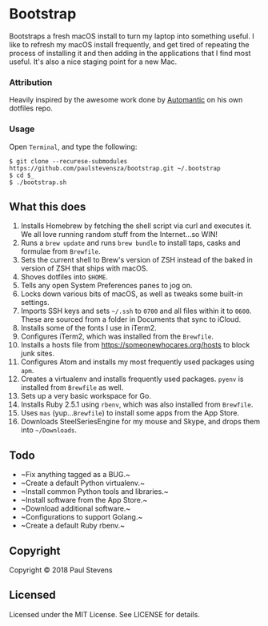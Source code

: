 # Bootstrap

Bootstraps a fresh macOS install to turn my laptop into something useful. I like to refresh my macOS install frequently,
and get tired of repeating the process of installing it and then adding in the applications that I find most useful.
It's also a nice staging point for a new Mac.

### Attribution

Heavily inspired by the awesome work done by [Automantic](https://github.com/atomantic/dotfiles/) on his own dotfiles
repo.

### Usage

Open `Terminal`, and type the following:

```
$ git clone --recurese-submodules https://github.com/paulstevensza/bootstrap.git ~/.bootstrap
$ cd $_
$ ./bootstrap.sh
```

## What this does

1. Installs Homebrew by fetching the shell script via curl and executes it. We all love running random stuff from the
Internet...so WIN!
2. Runs a `brew update` and runs `brew bundle` to install taps, casks and formulae from `Brewfile`.
3. Sets the current shell to Brew's version of ZSH instead of the baked in version of ZSH that ships with macOS.
4. Shoves dotfiles into `$HOME`.
5. Tells any open System Preferences panes to jog on.
6. Locks down various bits of macOS, as well as tweaks some built-in settings.
7. Imports SSH keys and sets `~/.ssh` to `0700` and all files within it to `0600`. These are sourced from a folder in
Documents that sync to iCloud.
8. Installs some of the fonts I use in iTerm2.
9. Configures iTerm2, which was installed from the `Brewfile`.
10. Installs a hosts file from https://someonewhocares.org/hosts to block junk sites.
11. Configures Atom and installs my most frequently used packages using `apm`.
12. Creates a virtualenv and installs frequently used packages. `pyenv` is installed from `Brewfile` as well.
13. Sets up a very basic workspace for Go.
14. Installs Ruby 2.5.1 using `rbenv`, which was also installed from `Brewfile`.
15. Uses `mas` (yup...`Brewfile`) to install some apps from the App Store.
16. Downloads SteelSeriesEngine for my mouse and Skype, and drops them into `~/Downloads`.

## Todo

* ~Fix anything tagged as a BUG.~
* ~Create a default Python virtualenv.~
* ~Install common Python tools and libraries.~
* ~Install software from the App Store.~
* ~Download additional software.~
* ~Configurations to support Golang.~
* ~Create a default Ruby rbenv.~

## Copyright

Copyright &copy; 2018 Paul Stevens

## Licensed

Licensed under the MIT License. See LICENSE for details.
